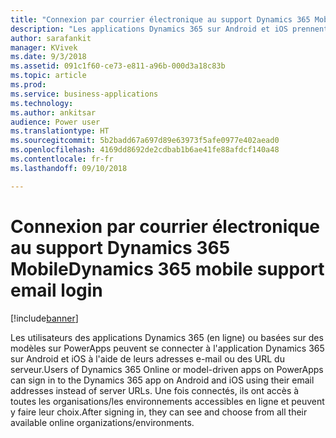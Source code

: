 ```yaml
---
title: "Connexion par courrier électronique au support Dynamics 365 Mobile"
description: "Les applications Dynamics 365 sur Android et iOS prennent en charge une expérience de connexion améliorée"
author: sarafankit
manager: KVivek
ms.date: 9/3/2018
ms.assetid: 091c1f60-ce73-e811-a96b-000d3a18c83b
ms.topic: article
ms.prod: 
ms.service: business-applications
ms.technology: 
ms.author: ankitsar
audience: Power user
ms.translationtype: HT
ms.sourcegitcommit: 5b2badd67a697d89e63973f5afe0977e402aead0
ms.openlocfilehash: 4169dd8692de2cdbab1b6ae41fe88afdcf140a48
ms.contentlocale: fr-fr
ms.lasthandoff: 09/10/2018

---
```

# <a name="dynamics-365-mobile-support-email-login"></a><span data-ttu-id="e8398-103">Connexion par courrier électronique au support Dynamics 365 Mobile</span><span class="sxs-lookup"><span data-stu-id="e8398-103">Dynamics 365 mobile support email login</span></span>


[!include[banner](../../includes/banner.md)]

<span data-ttu-id="e8398-104">Les utilisateurs des applications Dynamics 365 (en ligne) ou basées sur des modèles sur PowerApps peuvent se connecter à l'application Dynamics 365 sur Android et iOS à l'aide de leurs adresses e-mail ou des URL du serveur.</span><span class="sxs-lookup"><span data-stu-id="e8398-104">Users of Dynamics 365 Online or model-driven apps on PowerApps can sign in to the Dynamics 365 app on Android and iOS using their email addresses instead of server URLs.</span></span> <span data-ttu-id="e8398-105">Une fois connectés, ils ont accès à toutes les organisations/les environnements accessibles en ligne et peuvent y faire leur choix.</span><span class="sxs-lookup"><span data-stu-id="e8398-105">After signing in, they can see and choose from all their available online organizations/environments.</span></span>

